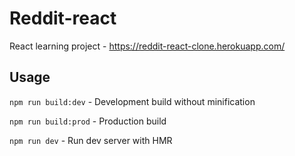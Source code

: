 # Reddit-react

React learning project - https://reddit-react-clone.herokuapp.com/

## Usage


`npm run build:dev` - Development build without minification

`npm run build:prod` - Production build

`npm run dev` - Run dev server with HMR

